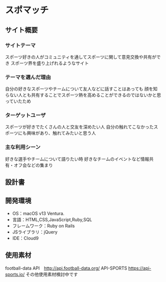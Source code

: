 # スポマッチ

## サイト概要
### サイトテーマ
スポーツ好きの人がコミュニティを通してスポーツに関して意見交換や共有ができ
スポーツ界を盛り上げれるようなサイト

### テーマを選んだ理由
自分の好きなスポーツやチームについて友人などに話すことはあっても
顔を知らない人とも共有することでスポーツ熱を高めることができるのではないかと思っていたため

### ターゲットユーザ
スポーツが好きでたくさんの人と交友を深めたい人
自分の触れてこなかったスポーツにも興味があり、触れてみたいと思う人

### 主な利用シーン
好きな選手やチームについて語りたい時
好きなチームのイベントなど情報共有・オフ会などの集まり


## 設計書

## 開発環境
- OS：macOS v13 Ventura.
- 言語：HTML,CSS,JavaScript,Ruby,SQL
- フレームワーク：Ruby on Rails
- JSライブラリ：jQuery
- IDE：Cloud9

## 使用素材
football-data API　http://api.football-data.org/
API-SPORTS https://api-sports.io/
その他使用素材検討中です